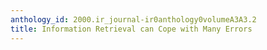 ```yaml
---
anthology_id: 2000.ir_journal-ir0anthology0volumeA3A3.2
title: Information Retrieval can Cope with Many Errors
---
```

